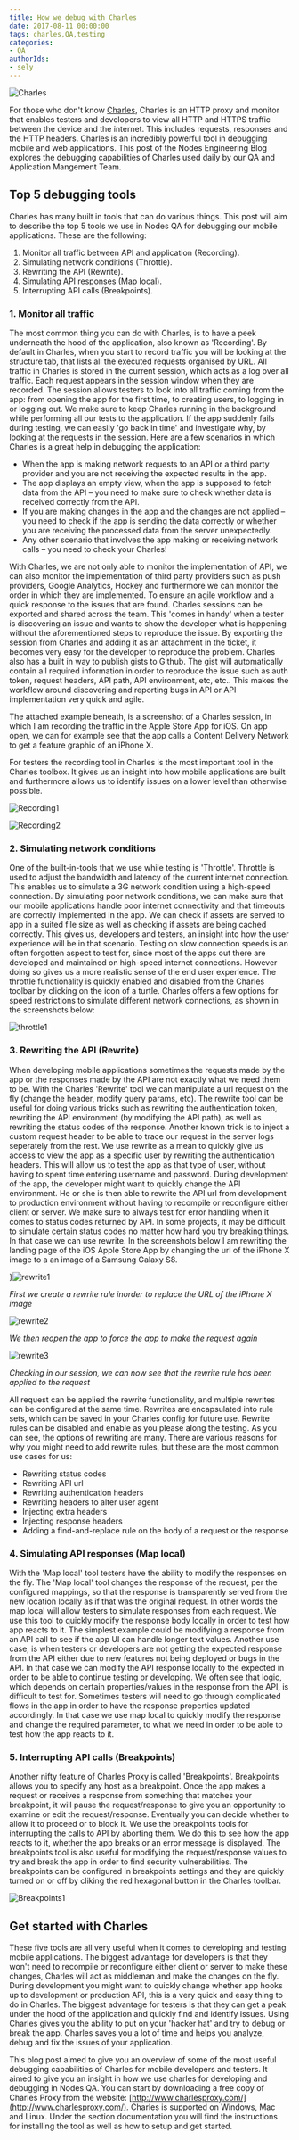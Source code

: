 ```yaml
---
title: How we debug with Charles
date: 2017-08-11 00:00:00
tags: charles,QA,testing
categories:
- QA
authorIds:
- sely
---
```


![Charles](https://cdn-laravel.vapor.cloud/image/nstack/translate_values/charles_IPjFgz7Fvv.png)

For those who don't know [Charles](https://www.charlesproxy.com), Charles is an HTTP proxy and monitor that enables testers and developers to view all HTTP and HTTPS traffic between the device and the internet. This includes requests, responses and the HTTP headers. Charles is an incredibly powerful tool in debugging mobile and web applications. This post of the Nodes Engineering Blog explores the debugging capabilities of Charles used daily by our QA and Application Mangement Team. 

	
## Top 5 debugging tools 

Charles has many built in tools that can do various things. This post will aim to describe the top 5 tools we use in Nodes QA for debugging our mobile applications. These are the following: 

1. Monitor all traffic between API and application (Recording).
2. Simulating network conditions (Throttle).
3. Rewriting the API (Rewrite).
4. Simulating API responses (Map local).
5. Interrupting API calls (Breakpoints).

### 1. Monitor all traffic

The most common thing you can do with Charles, is to have a peek underneath the hood of the application, also known as 'Recording'. By default in Charles, when you start to record traffic you will be looking at the structure tab, that lists all the executed requests organised by URL. All traffic in Charles is stored in the current session, which acts as a log over all traffic. Each request appears in the session window when they are recorded. The session allows testers to look into all traffic coming from the app: from opening the app for the first time, to creating users, to logging in or logging out. We make sure to keep Charles running in the background while performing all our tests to the application. If the app suddenly fails during testing, we can easily 'go back in time' and investigate why, by looking at the requests in the session. Here are a few scenarios in which Charles is a great help in debugging the application:

* When the app is making network requests to an API or a third party provider and you are not receiving the expected results in the app.
* The app displays an empty view, when the app is supposed to fetch data from the API – you need to make sure to check whether data is received correctly from the API.
* If you are making changes in the app and the changes are not applied – you need to check if the app is sending the data correctly or whether you are receiving the processed data from the server unexpectedly.
* Any other scenario that involves the app making or receiving network calls – you need to check your Charles!

With Charles, we are not only able to monitor the implementation of API, we can also monitor the implementation of third party providers such as push providers, Google Analytics, Hockey and furthermore we can monitor the order in which they are implemented. To ensure an agile workflow and a quick response to the issues that are found. Charles sessions can be exported and shared across the team. This 'comes in handy' when a tester is discovering an issue and wants to show the developer what is happening without the aforementioned steps to reproduce the issue. By exporting the session from Charles and adding it as an attachment in the ticket, it becomes very easy for the developer to reproduce the problem. Charles also has a built in way to publish gists to Github. The gist will automatically contain all required information in order to reproduce the issue such as auth token, request headers, API path, API environment, etc, etc.. This makes the workflow around discovering and reporting bugs in API or API implementation very quick and agile.

The attached example beneath, is a screenshot of a Charles session, in which I am recording the traffic in the Apple Store App for iOS. On app open, we can for example see that the app calls a Content Delivery Network to get a feature graphic of an iPhone X. 

For testers the recording tool in Charles is the most important tool in the Charles toolbox. It gives us an insight into how mobile applications are built and furthermore allows us to identify issues on a lower level than otherwise possible. 

![Recording1](https://cdn-laravel.vapor.cloud/image/nstack/translate_values/tool_recording1_vdLLomVrtU.png)

![Recording2](https://cdn-laravel.vapor.cloud/image/nstack/translate_values/tool_recording2_8oTLVyS2PB.jpeg)


### 2. Simulating network conditions

One of the built-in-tools that we use while testing is 'Throttle'. Throttle is used to adjust the bandwidth and latency of the current internet connection. This enables us to simulate a 3G network condition using a high-speed connection. By simulating poor network conditions, we can make sure that our mobile applications handle poor internet connectivity and that timeouts are correctly implemented in the app. We can check if assets are served to app in a suited file size as well as checking if assets are being cached correctly. This gives us, developers and testers, an insight into how the user experience will be in that scenario. Testing on slow connection speeds is an often forgotten aspect to test for, since most of the apps out there are developed and maintained on high-speed internet connections. However doing so gives us a more realistic sense of the end user experience. The throttle functionality is quickly enabled and disabled from the Charles toolbar by clicking on the icon of a turtle. Charles offers a few options for speed restrictions to simulate different network connections, as shown in the screenshots below:



![throttle1](https://cdn-laravel.vapor.cloud/image/nstack/translate_values/tool_throttle1_ZQ2qihmQCZ.png)


### 3. Rewriting the API (Rewrite)

When developing mobile applications sometimes the requests made by the app or the responses made by the API are not exactly what we need them to be. With the Charles 'Rewrite' tool we can manipulate a url request on the fly (change the header, modify query params, etc). The rewrite tool can be useful for doing various tricks such as rewriting the authentication token, rewriting the API environment (by modifying the API path), as well as rewriting the status codes of the response. Another known trick is to inject a custom request header to be able to trace our request in the server logs seperately from the rest. We use rewrite as a mean to quickly give us access to view the app as a specific user by rewriting the authentication headers. This will allow us to test the app as that type of user, without having to spent time entering username and password. During development of the app, the developer might want to quickly change the API environment. He or she is then able to rewrite the API url from development to production environment without having to recompile or reconfigure either client or server. We make sure to always test for error handling when it comes to status codes returned by API. In some projects, it may be difficult to simulate certain status codes no matter how hard you try breaking things. In that case we can use rewrite. In the screenshots below I am rewriting the landing page of the iOS Apple Store App by changing the url of the iPhone X image to a an image of a Samsung Galaxy S8. 



}![rewrite1](https://cdn-laravel.vapor.cloud/image/nstack/translate_values/tool_rewrite1_3CeaIAAvHJ.png)

_First we create a rewrite rule inorder to replace the URL of the iPhone X image_


![rewrite2](https://cdn-laravel.vapor.cloud/image/nstack/translate_values/tool_rewrite2_hljikhsImW.jpeg)

_We then reopen the app to force the app to make the request again_


![rewrite3](https://cdn-laravel.vapor.cloud/image/nstack/translate_values/tool_rewrite3_UynlzcU5tw.png)

_Checking in our session, we can now see that the rewrite rule has been applied to the request_


All request can be applied the rewrite functionality, and multiple rewrites can be configured at the same time. Rewrites are encapsulated into rule sets, which can be saved in your Charles config for future use. Rewrite rules can be disabled and enable as you please along the testing. As you can see, the options of rewriting are many. There are various reasons for why you might need to add rewrite rules, but these are the most common use cases for us:

* Rewriting status codes
* Rewriting API url
* Rewriting authentication headers
* Rewriting headers to alter user agent 
* Injecting extra headers
* Injecting response headers
* Adding a find-and-replace rule on the body of a request or the response


### 4. Simulating API responses (Map local)

With the 'Map local' tool testers have the ability to modify the responses on the fly. The 'Map local' tool changes the response of the request, per the configured mappings, so that the response is transparently served from the new location locally as if that was the original request. In other words the map local will allow testers to simulate responses from each request. We use this tool to quickly modify the response body locally in order to test how app reacts to it. The simplest example could be modifying a response from an API call to see if the app UI can handle longer text values. Another use case, is when testers or developers are not getting the expected response from the API either due to new features not being deployed or bugs in the API. In that case we can modify the API response locally to the expected in order to be able to continue testing or developing. We often see that logic, which depends on certain properties/values in the response from the API, is difficult to test for. Sometimes testers will need to go through complicated flows in the app in order to have the response properties updated accordingly. In that case we use map local to quickly modify the response and change the required parameter, to what we need in order to be able to test how the app reacts to it. 


### 5. Interrupting API calls (Breakpoints)

Another nifty feature of Charles Proxy is called 'Breakpoints'. Breakpoints allows you to specify any host as a breakpoint. Once the app makes a request or receives a response from something that matches your breakpoint, it will pause the request/response to give you an opportunity to examine or edit the request/response. Eventually you can decide whether to allow it to proceed or to block it. We use the breakpoints tools for interrupting the calls to API by aborting them. We do this to see how the app reacts to it, whether the app breaks or an error message is displayed. The breakpoints tool is also useful for modifying the request/response values to try and break the app in order to find security vulnerabilities. The breakpoints can be configured in breakpoints settings and they are quickly turned on or off by cliking the red hexagonal button in the Charles toolbar.

![Breakpoints1](https://cdn-laravel.vapor.cloud/image/nstack/translate_values/tool_breakpoints_1_qMtFVRMWsi.png)


## Get started with Charles

These five tools are all very useful when it comes to developing and testing mobile applications. The biggest advantage for developers is that they won't need to recompile or reconfigure either client or server to make these changes, Charles will act as middleman and make the changes on the fly. During development you might want to quickly change whether app hooks up to development or production API, this is a very quick and easy thing to do in Charles. The biggest advantage for testers is that they can get a peak under the hood of the application and quickly find and identify issues. Using Charles gives you the ability to put on your 'hacker hat' and try to debug or break the app. Charles saves you a lot of time and helps you analyze, debug and fix the issues of your application.

This blog post aimed to give you an overview of some of the most useful debugging capabilities of Charles for mobile developers and testers. It aimed to give you an insight in how we use charles for developing and debugging in Nodes QA. You can start by downloading a free copy of Charles Proxy from the website: [http://www.charlesproxy.com/](http://www.charlesproxy.com/). Charles is supported on Windows, Mac and Linux. Under the section documentation you will find the instructions for installing the tool as well as how to setup and get started. 

